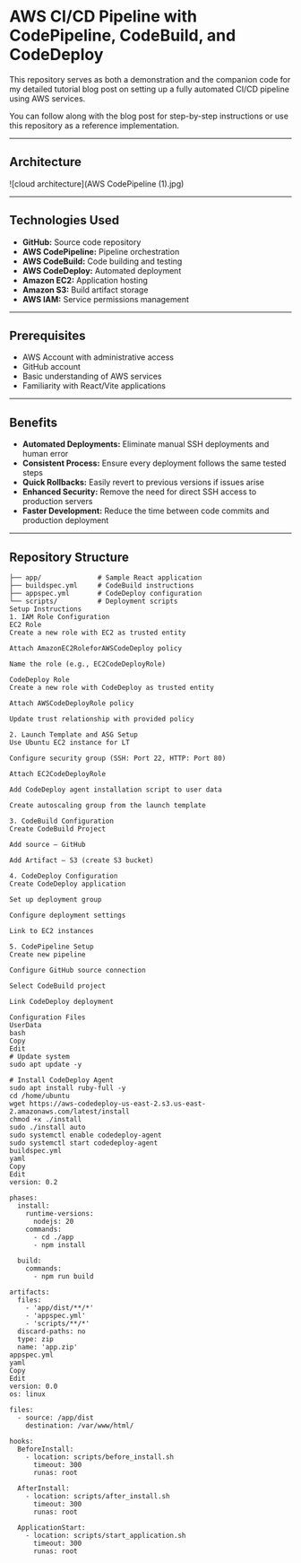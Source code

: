 # AWS CI/CD Pipeline with CodePipeline, CodeBuild, and CodeDeploy  

This repository serves as both a demonstration and the companion code for my detailed tutorial blog post on setting up a fully automated CI/CD pipeline using AWS services.  

You can follow along with the blog post for step-by-step instructions or use this repository as a reference implementation.  

---

## Architecture  

![cloud architecture](AWS CodePipeline (1).jpg)  

---

## Technologies Used  

- **GitHub:** Source code repository  
- **AWS CodePipeline:** Pipeline orchestration  
- **AWS CodeBuild:** Code building and testing  
- **AWS CodeDeploy:** Automated deployment  
- **Amazon EC2:** Application hosting  
- **Amazon S3:** Build artifact storage  
- **AWS IAM:** Service permissions management  

---

## Prerequisites  

- AWS Account with administrative access  
- GitHub account  
- Basic understanding of AWS services  
- Familiarity with React/Vite applications  

---

## Benefits  

- **Automated Deployments:** Eliminate manual SSH deployments and human error  
- **Consistent Process:** Ensure every deployment follows the same tested steps  
- **Quick Rollbacks:** Easily revert to previous versions if issues arise  
- **Enhanced Security:** Remove the need for direct SSH access to production servers  
- **Faster Development:** Reduce the time between code commits and production deployment  

---

## Repository Structure  

```plaintext
├── app/              # Sample React application
├── buildspec.yml     # CodeBuild instructions
├── appspec.yml       # CodeDeploy configuration
└── scripts/          # Deployment scripts
Setup Instructions
1. IAM Role Configuration
EC2 Role
Create a new role with EC2 as trusted entity

Attach AmazonEC2RoleforAWSCodeDeploy policy

Name the role (e.g., EC2CodeDeployRole)

CodeDeploy Role
Create a new role with CodeDeploy as trusted entity

Attach AWSCodeDeployRole policy

Update trust relationship with provided policy

2. Launch Template and ASG Setup
Use Ubuntu EC2 instance for LT

Configure security group (SSH: Port 22, HTTP: Port 80)

Attach EC2CodeDeployRole

Add CodeDeploy agent installation script to user data

Create autoscaling group from the launch template

3. CodeBuild Configuration
Create CodeBuild Project

Add source – GitHub

Add Artifact – S3 (create S3 bucket)

4. CodeDeploy Configuration
Create CodeDeploy application

Set up deployment group

Configure deployment settings

Link to EC2 instances

5. CodePipeline Setup
Create new pipeline

Configure GitHub source connection

Select CodeBuild project

Link CodeDeploy deployment

Configuration Files
UserData
bash
Copy
Edit
# Update system
sudo apt update -y

# Install CodeDeploy Agent
sudo apt install ruby-full -y
cd /home/ubuntu
wget https://aws-codedeploy-us-east-2.s3.us-east-2.amazonaws.com/latest/install
chmod +x ./install
sudo ./install auto
sudo systemctl enable codedeploy-agent
sudo systemctl start codedeploy-agent
buildspec.yml
yaml
Copy
Edit
version: 0.2

phases:
  install:
    runtime-versions:
      nodejs: 20
    commands:
      - cd ./app
      - npm install

  build:
    commands:
      - npm run build

artifacts:
  files:
    - 'app/dist/**/*'
    - 'appspec.yml'
    - 'scripts/**/*'
  discard-paths: no
  type: zip
  name: 'app.zip'
appspec.yml
yaml
Copy
Edit
version: 0.0
os: linux

files:
  - source: /app/dist
    destination: /var/www/html/

hooks:
  BeforeInstall:
    - location: scripts/before_install.sh
      timeout: 300
      runas: root

  AfterInstall:
    - location: scripts/after_install.sh
      timeout: 300
      runas: root

  ApplicationStart:
    - location: scripts/start_application.sh
      timeout: 300
      runas: root
